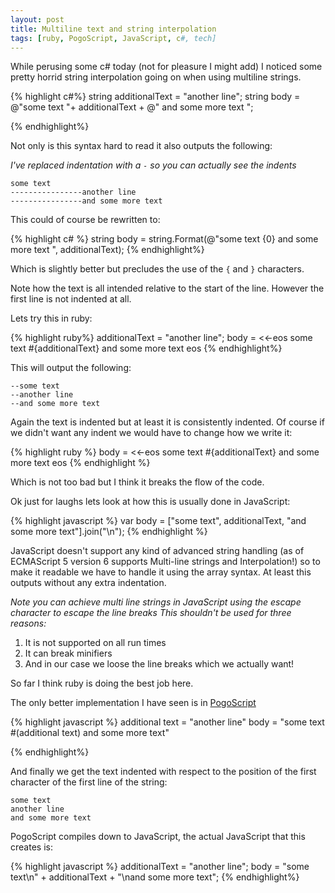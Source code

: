 ```yaml
---
layout: post
title: Multiline text and string interpolation
tags: [ruby, PogoScript, JavaScript, c#, tech]
---
```


While perusing some c# today (not for pleasure I might add) I noticed some pretty horrid string interpolation going on when using multiline strings.

{% highlight c#%}
  string additionalText = "another line";
  string body = @"some text
                "+ additionalText + @"
                and some more text
                ";

{% endhighlight%}

Not only is this syntax hard to read it also outputs the following:

*I've replaced indentation with a `-` so you can actually see the indents*

    some text
    ----------------another line
    ----------------and some more text

This could of course be rewritten to:

{% highlight c# %}
  string body = string.Format(@"some text
                {0}
                and some more text
                ", additionalText);
{% endhighlight%}

Which is slightly better but precludes the use of the `{` and `}` characters.


Note how the text is all intended relative to the start of the line. However the first line is not indented at all.

Lets try this in ruby:

{% highlight ruby%}
  additionalText = "another line";
  body = <<-eos
    some text
    #{additionalText}
    and some more text
  eos
{% endhighlight%}

This will output the following:

    --some text
    --another line
    --and some more text

Again the text is indented but at least it is consistently indented. Of course if we didn't want any indent we would have to change how we write it:

{% highlight ruby %}
  body = <<-eos
some text
#{additionalText}
and some more text
  eos
{% endhighlight %}

Which is not too bad but I think it breaks the flow of the code.

Ok just for laughs lets look at how this is usually done in JavaScript:

{% highlight javascript %}
  var body = ["some text",
             additionalText,
            "and some more text"].join("\n");
{% endhighlight %}

JavaScript doesn't support any kind of advanced string handling (as of ECMAScript 5 version 6 supports Multi-line strings and Interpolation!) so to make it readable we have to handle it using the array syntax. At least this outputs without any extra indentation.

*Note you can achieve multi line strings in JavaScript using the escape character to escape the line breaks
 This shouldn't be used for three reasons:*

 1. It is not supported on all run times
 2. It can break minifiers
 3. And in our case we loose the line breaks which we actually want!

So far I think ruby is doing the best job here.

The only better implementation I have seen is in [PogoScript](http://pogoscript.org)

{% highlight javascript %}
additional text = "another line"
body = "some text
        #(additional text)
        and some more text"

{% endhighlight%}

And finally we get the text indented with respect to the position of the first character of the first line of the string:


    some text
    another line
    and some more text

PogoScript compiles down to JavaScript, the actual JavaScript that this creates is:

{% highlight javascript %}
additionalText = "another line";
body = "some text\n" + additionalText + "\nand some more text";
{% endhighlight%}

